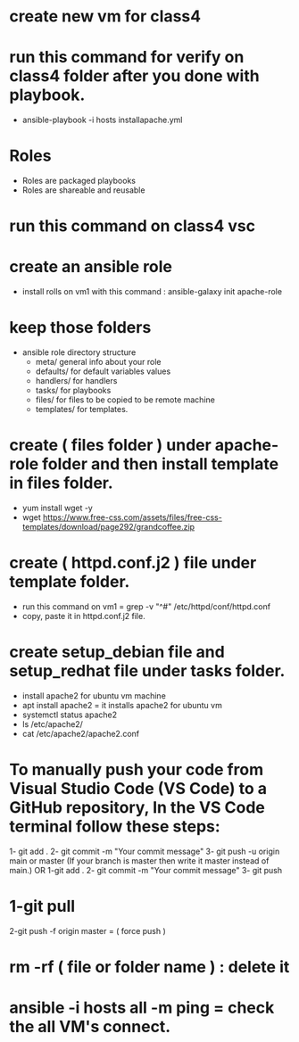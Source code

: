 # create new vm for class4
# run this command for verify on class4 folder after you done with playbook.
 - ansible-playbook  -i hosts installapache.yml
# Roles 
  - Roles are packaged playbooks
  - Roles are shareable and reusable
# run this command on class4 vsc

# create an ansible role
 - install rolls on vm1 with this command : ansible-galaxy  init apache-role

# keep those folders 
 - ansible role directory structure
    - meta/         general info about your role
    - defaults/     for default variables values
    - handlers/     for handlers
    - tasks/        for playbooks
    - files/        for files to be copied to be remote machine
    - templates/    for templates.

# create ( files folder ) under apache-role folder and then install template in files folder.
- yum install wget -y
- wget   https://www.free-css.com/assets/files/free-css-templates/download/page292/grandcoffee.zip

# create ( httpd.conf.j2 ) file under template folder.
 - run this command on vm1  =  grep -v  "^#" /etc/httpd/conf/httpd.conf
 - copy, paste it in httpd.conf.j2 file.

# create setup_debian file and setup_redhat file under tasks folder.
 - install apache2 for ubuntu vm machine
 - apt install apache2 = it installs apache2 for ubuntu vm
 - systemctl status  apache2
 - ls  /etc/apache2/
 - cat /etc/apache2/apache2.conf
   













# To manually push your code from Visual Studio Code (VS Code) to a GitHub repository, In the VS Code terminal follow these steps:
 1- git add .
 2- git commit -m "Your commit message"
 3- git push -u origin main or master (If your branch is master then write it master instead of main.)
 OR 
 1-git add .
 2- git commit -m "Your commit message"
 3- git push

# 1-git pull
  2-git push -f origin master = ( force push )

# rm -rf ( file or folder name ) : delete it
# ansible  -i hosts  all  -m ping = check the all VM's connect.
